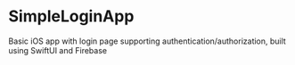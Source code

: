 # SimpleLoginApp
Basic iOS app with login page supporting authentication/authorization, built using SwiftUI and Firebase  
